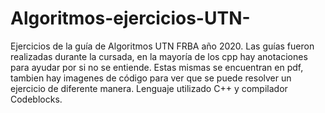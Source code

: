 # Algoritmos-ejercicios-UTN-
Ejercicios de la guía de Algoritmos UTN FRBA año 2020.
Las guías fueron realizadas durante la cursada, en la mayoría de los cpp hay anotaciones para ayudar por si no se entiende.
Estas mismas se encuentran en pdf, tambien hay imagenes de código para ver que se puede resolver un ejercicio de diferente manera.
Lenguaje utilizado C++ y compilador Codeblocks.

